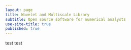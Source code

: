 ```yaml
---
layout: page
title: Wavelet and Multiscale Library
subtitle: Open source software for numerical analysts
use-site-title: true
published: true
---
```

test test
